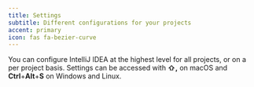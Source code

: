 ```yaml
---
title: Settings
subtitle: Different configurations for your projects
accent: primary
icon: fas fa-bezier-curve
---
```


You can configure IntelliJ IDEA at the highest level for all projects, or on a per project basis. Settings can be accessed with **⇧,** on macOS and  **Ctrl**+**Alt**+**S** on Windows and Linux. 